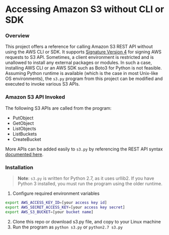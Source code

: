 # Accessing Amazon S3 without CLI or SDK

### Overview 

This project offers a reference for calling Amazon S3 REST API without using the AWS CLI or SDK. 
It supports [Signature Version 4](https://docs.aws.amazon.com/general/latest/gr/sigv4_signing.html) 
for signing AWS requests to S3 API.  Sometimes, a client environment is restricted and 
is unallowed to install any external packages or modules. In such a case, installing AWS CLI 
or an AWS SDK such as Boto3 for Python is not feasible. Assuming Python runtime is available (which 
is the case in most Unix-like OS environments), the `s3.py` program from this project can be modified 
and executed to invoke various S3 APIs. 

### Amazon S3 API Invoked

The following S3 APIs are called from the program: 
- PutObject
- GetObject
- ListObjects
- ListBuckets
- CreateBucket

More APIs can be added easily to `s3.py` by referencing the REST API syntax 
[documented here](https://docs.aws.amazon.com/AmazonS3/latest/API/Welcome.html).

### Installation 

> **Note**: `s3.py` is written for Python 2.7, as it uses urllib2. If you have Python 3 
installed, you must run the program using the older runtime. 

1. Configure required environment variables 
```bash
export AWS_ACCESS_KEY_ID=[your access key id]
export AWS_SECRET_ACCESS_KEY=[your access key secret]
export AWS_S3_BUCKET=[your bucket name]
```
2. Clone this repo or download s3.py file, and copy to your Linux machine
3. Run the program as `python s3.py` or `python2.7 s3.py` 


